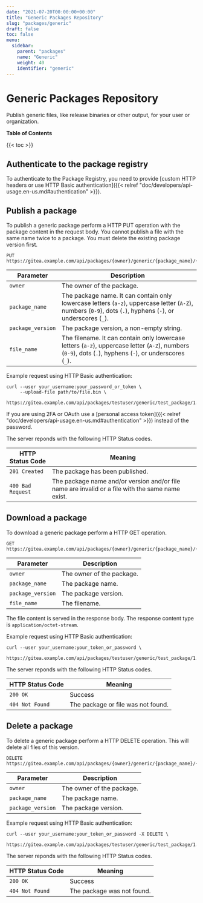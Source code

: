 ```yaml
---
date: "2021-07-20T00:00:00+00:00"
title: "Generic Packages Repository"
slug: "packages/generic"
draft: false
toc: false
menu:
  sidebar:
    parent: "packages"
    name: "Generic"
    weight: 40
    identifier: "generic"
---
```


# Generic Packages Repository

Publish generic files, like release binaries or other output, for your user or organization.

**Table of Contents**

{{< toc >}}

## Authenticate to the package registry

To authenticate to the Package Registry, you need to provide [custom HTTP headers or use HTTP Basic authentication]({{< relref "doc/developers/api-usage.en-us.md#authentication" >}}).

## Publish a package

To publish a generic package perform a HTTP PUT operation with the package content in the request body.
You cannot publish a file with the same name twice to a package. You must delete the existing package version first.

```
PUT https://gitea.example.com/api/packages/{owner}/generic/{package_name}/{package_version}/{file_name}
```

| Parameter         | Description |
| ----------------- | ----------- |
| `owner`           | The owner of the package. |
| `package_name`    | The package name. It can contain only lowercase letters (`a-z`), uppercase letter (`A-Z`), numbers (`0-9`), dots (`.`), hyphens (`-`), or underscores (`_`). |
| `package_version` | The package version, a non-empty string. |
| `file_name`       | The filename. It can contain only lowercase letters (`a-z`), uppercase letter (`A-Z`), numbers (`0-9`), dots (`.`), hyphens (`-`), or underscores (`_`). |

Example request using HTTP Basic authentication:

```shell
curl --user your_username:your_password_or_token \
     --upload-file path/to/file.bin \
     https://gitea.example.com/api/packages/testuser/generic/test_package/1.0.0/file.bin
```

If you are using 2FA or OAuth use a [personal access token]({{< relref "doc/developers/api-usage.en-us.md#authentication" >}}) instead of the password.

The server reponds with the following HTTP Status codes.

| HTTP Status Code  | Meaning |
| ----------------- | ------- |
| `201 Created`     | The package has been published. |
| `400 Bad Request` | The package name and/or version and/or file name are invalid or a file with the same name exist. |

## Download a package

To download a generic package perform a HTTP GET operation.

```
GET https://gitea.example.com/api/packages/{owner}/generic/{package_name}/{package_version}/{file_name}
```

| Parameter         | Description |
| ----------------- | ----------- |
| `owner`           | The owner of the package. |
| `package_name`    | The package name. |
| `package_version` | The package version. |
| `file_name`       | The filename. |

The file content is served in the response body. The response content type is `application/octet-stream`.

Example request using HTTP Basic authentication:

```shell
curl --user your_username:your_token_or_password \
     https://gitea.example.com/api/packages/testuser/generic/test_package/1.0.0/file.bin
```

The server reponds with the following HTTP Status codes.

| HTTP Status Code  | Meaning |
| ----------------- | ------- |
| `200 OK`          | Success |
| `404 Not Found`   | The package or file was not found. |

## Delete a package

To delete a generic package perform a HTTP DELETE operation. This will delete all files of this version.

```
DELETE https://gitea.example.com/api/packages/{owner}/generic/{package_name}/{package_version}
```

| Parameter         | Description |
| ----------------- | ----------- |
| `owner`           | The owner of the package. |
| `package_name`    | The package name. |
| `package_version` | The package version. |

Example request using HTTP Basic authentication:

```shell
curl --user your_username:your_token_or_password -X DELETE \
     https://gitea.example.com/api/packages/testuser/generic/test_package/1.0.0
```

The server reponds with the following HTTP Status codes.

| HTTP Status Code  | Meaning |
| ----------------- | ------- |
| `200 OK`          | Success |
| `404 Not Found`   | The package was not found. |
